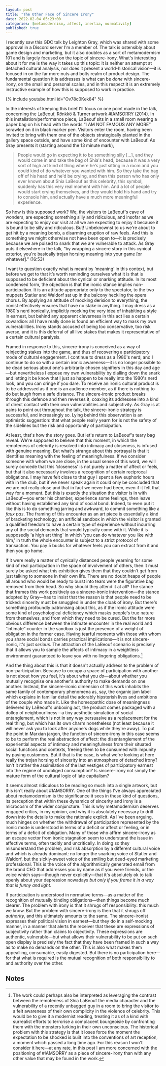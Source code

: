 ```yaml
---
layout: post
title: "The Other Face of Sincere Irony"
date: 2022-02-04 05:23:00
categories: [metamodernism, affect, inertia, normativity]
published: true
---
```


I recently saw this GDC talk by Leighton Gray, which was shared with some approval in a Discord server I'm a member of. The talk is ostensibly about game design and marketing, but it also doubles as a sort of metamodernism 101 and is largely focused on the topic of sincere-irony. What's interesting about it for me is the way it takes up this topic: it is neither an attempt at detached cultural analysis, nor does it present a world-historical vision—it is focused in on the far more nuts and bolts realm of product design. The fundamental question it is addresses is what can be _done_ with sincere-irony, on the small and personal scales, and in this respect it is an extremely instructive example of how this is supposed to work in practice.

{% include youtube.html id="Ov78c0Kek84" %}

In the interests of keeping this brief I'll focus on one point made in the talk, concerning the LaBeouf, Rönkkö & Turner artwork [#IAMSORRY](https://luketurner.com/works/iamsorry) (2014). In this installation/performance piece, LaBeouf sits in a small room wearing a paper bag on his head with the words “I AM NOT FAMOUS ANY MORE” scrawled on it in black marker pen. Visitors enter the room, having been invited to bring with them one of the objects strategically planted in the gallery space outside, and have some kind of encounter with LaBeouf. As Gray presents it (starting around the 13 minute mark),

> People would go in expecting it to be something silly […], and they would come in and take the bag of Shia's head, because it was a very sort of high art kind of thing where he's just sitting in a room and you could kind of do whatever you wanted with him. So they take the bag off of his head and he'd be crying, and then this person who has only ever known about Shia LaBeouf as this celebrity, this symbol, suddenly has this very real moment with him. And a lot of people would start crying themselves, and they would hold his hand and try to console him, and actually have a much more meaningful experience.

So how is this supposed work? We, the visitors to LaBeouf's cave of wonders, are expecting something silly and ridiculous, and insofar as we are expecting to enjoy our visit at all we are expecting to enjoy it because it is bound to be silly and ridiculous. But! Unbeknownst to us we're about to get hit by a meaning bomb, a disarming eruption of raw feels. And this is something we might otherwise not have been open to—it is precisely because we are poised to snark that we are vulnerable to attack. As Gray puts it elsewhere in the talk, “by wrapping a sincere story in this cynical exterior, you're basically trojan horsing meaning into your game [or whatever].” (16:53)

I want to question exactly what is meant by ‘meaning’ in this context, but before we get to that it’s worth reminding ourselves what it is that is supposed to be deficient about the cynical or snarking attitude. In its most condensed form, the objection is that the ironic stance implies non-participation. It is an attitude appropriate only to the spectator, to the two muppets Statler and Waldorf sat up in the balcony heckling the opera chorus. By applying an attitude of mocking derision to everything, the ironist effectively ensures that have no stake in anything. I may dress as a 1980's nerd ironically, implicitly mocking the very idea of inhabiting a style in earnest, but behind any apparent cleverness in this act lies a certain cowardice: all I have really done is found an efficient way to mask my own vulnerabilities. Irony stands accused of being too conservative, too risk averse, and it is this deferral of all live stakes that makes it representative of a certain cultural paralysis.

Framed in response to this, sincere-irony is conceived as a way of reinjecting stakes into the game, and thus of recovering a participatory mode of cultural engagement. I continue to dress as a 1980's nerd, and I continue to do so with a certain ironic awareness—it is no longer possible to be dead serious about one's arbitrarily chosen signifiers in this day and age—but nevertheless I expose my own vulnerability by dialling down the snark and letting it be know that I just so happen to be really into the 1980's nerd look, and you can cringe if you dare. To receive an ironic cultural product is to be addressed as if one is an audience member, as if there is nothing to do but laugh from a safe distance. The sincere-ironic product breaks through this defence and then reverses it, coaxing its addressee into a kind of direct contact with their own vulnerabilities and subjectivity. As Gray is at pains to point out throughout the talk, the sincere-ironic strategy is successful, and increasingly so. Lying behind this observation is an optimistic suggestion: that what people really yearn for is not the safety of the sidelines but the risk and opportunity of participation.

At least, that's how the story goes. But let's return to LaBeouf's teary bag reveal. We're supposed to believe that this moment, in which the remoteness of celebrity is resolved into intimacy and closeness, is infused with genuine meaning. But what's strange about this portrayal is that it identifies meaning with the feeling of meaningfulness. If we consider someone with whom we are close, in the usual sense of this word, we will surely concede that this ‘closeness’ is not purely a matter of affect or feels, but that it also necessarily involves a recognition of certain reciprocal obligations. I may have felt close to that guy I spent a few euphoric hours with in the club, but if we never speak again it could only be concluded that we are not really close and that in fact we never had been, even if it felt that way for a moment. But this is exactly the situation the visitor is in with LaBeouf—you enter his chamber, experience some feelings, then leave without having established any kind of social bond. Indeed, to even put it like this is to do something jarring and awkward, to commit something like a _faux pas_. The framing of this encounter as an art piece is essentially a kind of bracketing technology, an artificial sandbox in which the visitor is granted a qualified freedom to have a certain type of experience without incurring any of the social demands that would typically come with it. While it is supposedly 'a high art thing' in which 'you can do whatever you like with him,' in truth the whole encounter is subject to a strict protocol of transaction. You pay 5 bucks for whatever feels you can extract from it and then you go home.

If it were really a matter of cynically distanced people yearning for some kind of real participation in the space of involvement of others, then it must surely be asked what this exhibition gives them that they couldn't get from just talking to someone in their own life. There are no doubt heaps of people all around who would be ready to burst into tears were the figurative bag removed from their head. So why should they attend it at all? The stance that frames this work positively as a sincere-ironic intervention—the stance adopted by Gray—has to insist that the reason is that people need to be tricked: sincerity must be smuggled in under the cloak of irony. But there's something profoundly patronising about this, as if the ironic attitude were some kind of psychological deficiency which masks people's true nature from themselves, and from which they need to be cured. But the far more obvious difference between the intimate encounter in the real world and “intimate” counter in the sandbox is just the presence of a weight of obligation in the former case. Having tearful moments with those with whom you share social bonds carries practical implications—it is not sincere-ironic, it's just _serious_. The attraction of the LaBeouf scenario is precisely that it allows you to sample the affects of intimacy in a weightless environment guaranteed to leave you with no lingering obligations.[^1]

And the thing about this is that it doesn't actually address to the problem of non-participation. Because to occupy a space of participation with another is not about how you feel, it's about what you _do_—about whether you mutually recognise one another's authority to make demands on one another. Instead, the sincere-ironic dimension of this work inhabits the same family of contemporary phenomena as, say, the organic jam label which explains in familiar detail the adorably hipsterish lives and ambitions of the couple who made it. Like the homeopathic dose of meaningness delivered by LaBeouf's unboxing act, the product comes packaged with a dollop of neighbourliness—a tiny aesthetic simulation of social entanglement, which is not in any way persuasive as a replacement for the real thing, but which has its own charm nonetheless (not least because it will never ask you to look after anyone's dogs while they're away). To put the point in Marxian jargon, the function of sincere-irony in this case seems to be to perform the real abstraction of affect: the disentanglement of the experiential aspects of intimacy and meaningfulness from their situated social functions and contexts, freeing them to be consumed with impunity by paying customers. But if that is the case, is what we're looking at here really the trojan horsing of sincerity into an atmosphere of detached irony? Isn't it rather the assimilation of the last vestiges of participatory earnest into the regime of unobliged consumption? Is sincere-irony not simply the mature form of the cultural logic of late capitalism?

It seems almost ridiculous to be reading so much into a single artwork, but this isn't really about #IAMSORRY. One of the things I've always appreciated about metamodernism is the significance it sees in these kind of questions, its perception that within these dynamics of sincerity and irony is a microcosm of the wider conjuncture. This is why metamodernism deserves engaged critics, in my opinion, and why it is absolutely necessary to drill down into the details to make the rationale explicit. As I've been arguing, much hinges on whether the withdrawal of participation represented by the ironic mode is understood in terms of a deficit or affect or feeling, or in terms of a deficit of obligation. Many of those who affirm sincere-irony as an escape vector from ironic stagnation seem to understand the issue in affective terms, often tacitly and uncritically. In doing so they misunderstand the problem, and risk absorption by a different cultural voice and which is already dominant: no longer the snarking voice of Statler and Waldorf, but the sickly-sweet voice of the smiling but dead-eyed marketing professional. This is the voice of the algorithmically generated email from the brand CEO that addresses you by name as if you were friends, or the voice which says—though never explicitly—that it's absolutely ok to talk openly about your depression nowadays _but only if you frame it in a way that is funny and light_.

If participation is understood in normative terms—as a matter of the recognition of mutually binding obligations—then things become much clearer. The problem with irony is that it shrugs off responsibility: this much we know. But the problem with sincere-irony is then that it shrugs off _authority_, and this ultimately amounts to the same. The sincere-ironist expresses their political vision in earnest—but they do in a self-mocking manner, in a manner that alerts the receiver that these are expressions of subjectivity rather than claims to objectivity. These expressions are authentic, vulnerable—but what allows their vulnerability to be put on such open display is precisely the fact that they have been framed in such a way as to make no demands on the other. This is also what makes them appealling, consumable, easily digested. But there is no participation here—for that what is required is the mutual recognition of both responsibility to and authority over the other.

## Notes

[^1]: The work could perhaps also be interpreted as leveraging the contrast between the remoteness of Shia LaBeouf the media character and the vulnerability of a recently unbagged guy in a room to bring the visitor to a felt awareness of their own complicity in the violence of celebrity. This would be to give it a modernist reading, treating it as of a kind with surrealist efforts to terrorise a complacent bourgeoisie by confronting them with the monsters lurking in their own unconscious. The historical problem with this strategy is that it loses force the moment the expectation to be shocked is built into the conventions of art reception, a moment which passed a long time ago. For this reason I won't consider it here—at any rate, in this post I am more concerned with the positioning of #IAMSORRY as a piece of sincere-irony than with any other value that may be found in the work.
